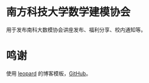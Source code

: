 # 南方科技大学数学建模协会
用于发布南科大数模协会讲座发布、福利分享、校内通知等。

# 鸣谢
使用 [leopard](http://baixin.io) 的博客模板，[GitHub](https://github.com/leopardpan/leopardpan.github.io)。
